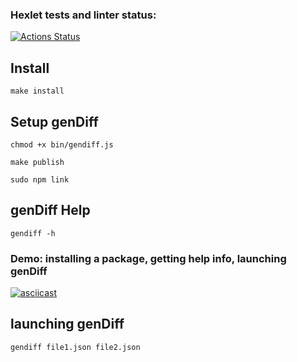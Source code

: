 ### Hexlet tests and linter status:
[![Actions Status](https://github.com/MikRyam/frontend-project-46/workflows/hexlet-check/badge.svg)](https://github.com/MikRyam/frontend-project-46/actions)


## Install

```make install```

## Setup genDiff

```
chmod +x bin/gendiff.js

make publish

sudo npm link
```

## genDiff Help

```
gendiff -h
```


### Demo: installing a package, getting help info, launching genDiff
[![asciicast](https://asciinema.org/a/nhG0khw7VAMpue3BxDDLsG2I5.svg)](https://asciinema.org/a/nhG0khw7VAMpue3BxDDLsG2I5)



## launching genDiff 


```
gendiff file1.json file2.json
```